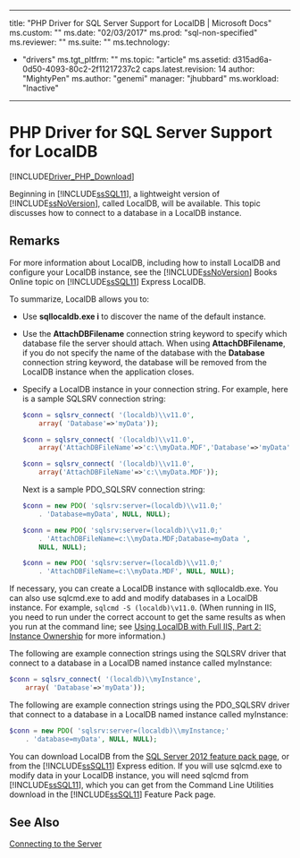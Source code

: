 
---
title: "PHP Driver for SQL Server Support for LocalDB | Microsoft Docs"
ms.custom: ""
ms.date: "02/03/2017"
ms.prod: "sql-non-specified"
ms.reviewer: ""
ms.suite: ""
ms.technology: 
  - "drivers"
ms.tgt_pltfrm: ""
ms.topic: "article"
ms.assetid: d315ad6a-0d50-4093-80c2-2f11217237c2
caps.latest.revision: 14
author: "MightyPen"
ms.author: "genemi"
manager: "jhubbard"
ms.workload: "Inactive"
---
# PHP Driver for SQL Server Support for LocalDB

[!INCLUDE[Driver_PHP_Download](../../includes/driver_php_download.md)]

Beginning in [!INCLUDE[ssSQL11](../../includes/sssql11_md.md)], a lightweight version of [!INCLUDE[ssNoVersion](../../includes/ssnoversion_md.md)], called LocalDB, will be available. This topic discusses how to connect to a database in a LocalDB instance.

## Remarks

For more information about LocalDB, including how to install LocalDB and configure your LocalDB instance, see the [!INCLUDE[ssNoVersion](../../includes/ssnoversion_md.md)] Books Online topic on [!INCLUDE[ssSQL11](../../includes/sssql11_md.md)] Express LocalDB.

To summarize, LocalDB allows you to:

-   Use **sqllocaldb.exe i** to discover the name of the default instance.

-   Use the **AttachDBFilename** connection string keyword to specify which database file the server should attach. When using **AttachDBFilename**, if you do not specify the name of the database with the **Database** connection string keyword, the database will be removed from the LocalDB instance when the application closes.

-   Specify a LocalDB instance in your connection string. For example, here is a sample SQLSRV connection string:

    ```php
    $conn = sqlsrv_connect( '(localdb)\\v11.0',
        array( 'Database'=>'myData'));

    $conn = sqlsrv_connect( '(localdb)\\v11.0',
        array('AttachDBFileName'=>'c:\\myData.MDF','Database'=>'myData'));

    $conn = sqlsrv_connect( '(localdb)\\v11.0',
        array('AttachDBFileName'=>'c:\\myData.MDF'));
    ```

    Next is a sample PDO_SQLSRV connection string:  

    ```php
    $conn = new PDO( 'sqlsrv:server=(localdb)\\v11.0;'
        . 'Database=myData', NULL, NULL);

    $conn = new PDO( 'sqlsrv:server=(localdb)\\v11.0;'
        . 'AttachDBFileName=c:\\myData.MDF;Database=myData ',
        NULL, NULL);

    $conn = new PDO( 'sqlsrv:server=(localdb)\\v11.0;'
        . 'AttachDBFileName=c:\\myData.MDF', NULL, NULL);  
    ```

If necessary, you can create a LocalDB instance with sqllocaldb.exe. You can also use sqlcmd.exe to add and modify databases in a LocalDB instance. For example, `sqlcmd -S (localdb)\v11.0`. (When running in IIS, you need to run under the correct account to get the same results as when you run at the command line; see [Using LocalDB with Full IIS, Part 2: Instance Ownership](http://blogs.msdn.com/b/sqlexpress/archive/2011/12/09/using-localdb-with-full-iis-part-2-instance-ownership.aspx) for more information.)

The following are example connection strings using the SQLSRV driver that connect to a database in a LocalDB named instance called myInstance:

```php
$conn = sqlsrv_connect( '(localdb)\\myInstance',
    array( 'Database'=>'myData'));
```

The following are example connection strings using the PDO_SQLSRV driver that connect to a database in a LocalDB named instance called myInstance:  
  
```php
$conn = new PDO( 'sqlsrv:server=(localdb)\\myInstance;'
    . 'database=myData', NULL, NULL);
```

You can download LocalDB from the [SQL Server 2012 feature pack page](http://go.microsoft.com/fwlink/?LinkID=236805), or from the [!INCLUDE[ssSQL11](../../includes/sssql11_md.md)] Express edition. If you will use sqlcmd.exe to modify data in your LocalDB instance, you will need sqlcmd from [!INCLUDE[ssSQL11](../../includes/sssql11_md.md)], which you can get from the Command Line Utilities download in the [!INCLUDE[ssSQL11](../../includes/sssql11_md.md)] Feature Pack page.

## See Also

[Connecting to the Server](../../connect/php/connecting-to-the-server.md)
